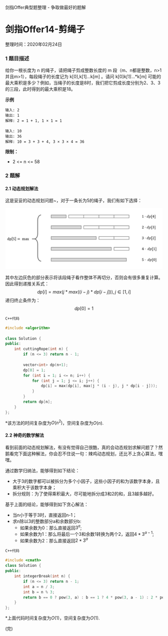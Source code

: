 剑指Offer典型题整理 - 争取做最好的题解

# 剑指Offer14-剪绳子

整理时间：2020年02月24日



### 1 题目描述

给你一根长度为 n 的绳子，请把绳子剪成整数长度的 m 段（m、n都是整数，n>1并且m>1），每段绳子的长度记为 k[0],k[1]...k[m] 。请问 k[0]*k[1]*...*k[m] 可能的最大乘积是多少？例如，当绳子的长度是8时，我们把它剪成长度分别为2、3、3的三段，此时得到的最大乘积是18。



**示例**

```
输入: 2
输出: 1
解释: 2 = 1 + 1, 1 × 1 = 1

输入: 10
输出: 36
解释: 10 = 3 + 3 + 4, 3 × 3 × 4 = 36
```



**限制：**

- 2 <= n <= 58



### 2 题解

#### 2.1 动态规划解法

这是妥妥的动态规划问题~，对于一条长为5的绳子，我们有如下选择：

![](./images/14.jpg)

其中左边灰色的部分表示将该段绳子看作整体不再切分，否则会有很多重复计算。因此得到递推关系式：
$$
dp[i] = max(j*max((i-j)*dp[i-j])), j \in [1,i]
$$
递归终止条件为：
$$
dp[0] = 1
$$


`C++代码`

```cpp
#include <algorithm>

class Solution {
public:
    int cuttingRope(int n) {
        if (n <= 3) return n - 1;

        vector<int> dp(n+1);
        dp[0] = 1;
        for (int i = 1; i <= n; i++) {
            for (int j = 1; j <= i; j++) {
                dp[i] = max(dp[i], max(j * (i - j), j * dp[i - j]));
            }
        }
        return dp[n];
    }
};
```

*该方法的时间复杂度为$O(n^2)$，空间复杂度为$O(n)$.



#### 2.2 神奇的数学解法

看到前面的动态规划解法，有没有觉得自己很酷，真的会动态规划求解问题了？然鹅看完下面这种解法，你会忍不住说一句：辣鸡动态规划，还比不上贪心算法，嘿嘿。

通过数学归纳法，能够得到如下结论：

- 大于3的数字都可以被拆分为多个小因子，这些小因子的和为该数字本身，且乘积大于该数字本身；
- 拆分规则：为了使得乘积最大，尽可能地拆分成3和2的和，且3越多越好。

基于上面的结论，能够得到如下贪心解法：

- 当n小于等于3时，直接返回n-1；
- 求n除以3的整数部分a和余数部分b:
  - 如果余数为0：那么直接返回$3^a$;
  - 如果余数为1：那么将最后一个3和余数1转换为两个2，返回$4*3^{a-1}$;
  - 如果余数为2：那么直接返回$2*3^a$

`C++代码`

```cpp
#include <cmath>
class Solution {
public:
    int integerBreak(int n) {
        if (n <= 3) return n - 1;
        int a = n / 3;
        int b = n % 3;
        return b == 0 ? pow(3, a) : b == 1 ? 4 * pow(3, a - 1) : 2 * pow(3, a);
    }
};
```

*上面代码时间复杂度为$O(1)$，空间复杂度为$O(1)$.



(完)

